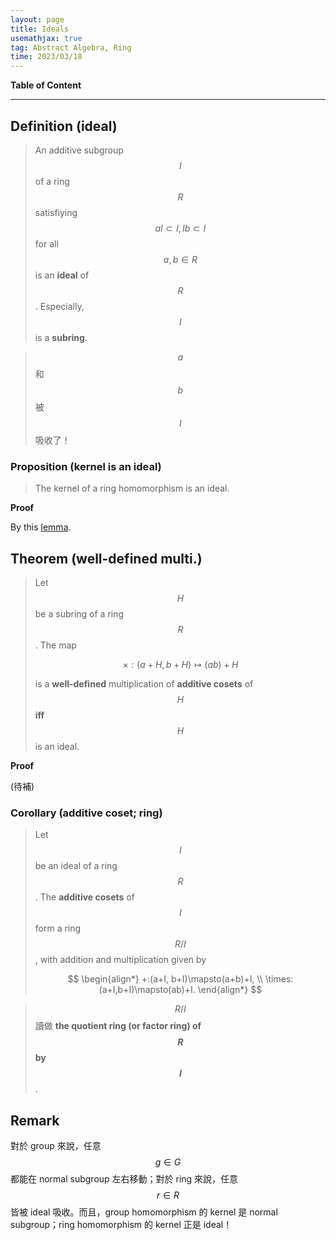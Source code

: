 ```yaml
---
layout: page
title: Ideals
usemathjax: true
tag: Abstract Algebra, Ring
time: 2023/03/18
---
```


**Table of Content**

---

## Definition (ideal)
> An additive subgroup $$I$$ of a ring $$R$$ satisfiying $$aI\subset I, Ib\subset I$$ for all $$a,b\in R$$ is an **ideal** of $$R$$. Especially, $$I$$ is a **subring**.

> $$a$$ 和 $$b$$ 被 $$I$$ 吸收了！

### Proposition (kernel is an ideal)
> The kernel of a ring homomorphism is an ideal.

**Proof**

By this [lemma](../quaternion-and-ring-homomorphism/#lemma-kernel-element).

## Theorem (well-defined multi.)
> Let $$H$$ be a subring of a ring $$R$$. The map 
>
> $$
> \times:(a+H, b+H)\mapsto (ab)+H
> $$
>
> is a **well-defined** multiplication of **additive cosets** of $$H$$ **iff** $$H$$ is an ideal.

**Proof**

(待補)

### Corollary (additive coset; ring)
> Let $$I$$ be an ideal of a ring $$R$$. The **additive cosets** of $$I$$ form a ring $$R/I$$, with addition and multiplication given by 
>
> $$
> \begin{align*}
>  +:(a+I, b+I)\mapsto(a+b)+I, \\
> \times:(a+I,b+I)\mapsto(ab)+I.  
> \end{align*}
> $$

> $$R/I$$ 讀做 **the quotient ring (or factor ring) of $$R$$ by $$I$$**.

## Remark

對於 group 來說，任意 $$g\in G$$ 都能在 normal subgroup 左右移動；對於 ring 來說，任意 $$r\in R$$ 皆被 ideal 吸收。而且，group homomorphism 的 kernel 是 normal subgroup；ring homomorphism 的 kernel 正是 ideal！